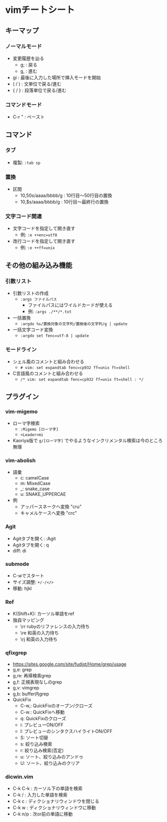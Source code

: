 # vimチートシート
## キーマップ
### ノーマルモード
- 変更履歴を辿る
	- g; : 戻る
	- g, : 進む
- gi : 最後に入力した場所で挿入モードを開始
- ( / ) : 文単位で戻る/進む
- { / } : 段落単位で戻る/進む
### コマンドモード
- C-r " : ペースト

## コマンド
### タブ
- 複製: `:tab sp`

### 置換
- 区間
	- 10,50s/aaaa/bbbb/g : 10行目～50行目の置換
	- 10,$s/aaaa/bbbb/g : 10行目～最終行の置換

### 文字コード関連
- 文字コードを指定して開き直す
	- 例: `:e ++enc=utf8`
- 改行コードを指定して開き直す
	- 例: `:e ++ff=unix`

## その他の組み込み機能
### 引数リスト
- 引数リストの作成
	- `:args ファイルパス`
		- ファイルパスにはワイルドカードが使える
		- 例: `:args ./**/*.txt`
- 一括置換
	- `:argdo %s/置換対象の文字列/置換後の文字列/g | update`
- 一括文字コード変換
	- `:argdo set fenc=utf-8 | update`
### モードライン
- シェル風のコメントと組み合わせる
	- `# vim: set expandtab fenc=cp932 ff=unix ft=shell`
- C言語風のコメントと組み合わせる
	- `/* vim: set expandtab fenc=cp932 ff=unix ft=shell : */`

## プラグイン
### vim-migemo
- ローマ字検索
	- `:Migemo [ローマ字]`
	- `<Leader>mi`
- Kaoriya版で `g/[ローマ字]` でやるようなインクリメンタル検索は今のところ無理

### vim-abolish
- 語彙
	- c: camelCase
	- m: MixedCase
	- _: snake_case
	- u: SNAKE_UPPERCAE
- 例
	- アッパースネークヘ変換 "cru"
	- キャメルケースへ変換 "crc"

### Agit
- Agitタブを開く: :Agit
- Agitタブを開く: q
- diff: di

### submode
- C-wでスタート
- サイズ調整: `+/-/</>`
- 移動: hjkl

### Ref
- K(Shift+K): カーソル単語をref
- 独自マッピング
	- \rr rubyのリファレンスの入力待ち
	- \re 和英の入力待ち
	- \rj 和英の入力待ち

### qfixgrep
- https://sites.google.com/site/fudist/Home/grep/usage
- g,e: grep
- g,re: 再帰検索grep
- g,f: 正規表現なしのgrep
- g,v: vimgrep
- g,b: buffer内grep
- QuickFix
	- C-w,: QuickFixのオープン/クローズ
	- C-w.: QuickFixへ移動
	- q: QuickFixのクローズ
	- i: プレビューON/OFF
	- I: プレビューのシンタクスハイライトON/OFF
	- S: ソート切替
	- s: 絞り込み検索
	- r: 絞り込み検索(否定)
	- u: ソート、絞り込みのアンドゥ
	- U: ソート、絞り込みのクリア

### dicwin.vim
- C-k C-k : カーソル下の単語を検索
- C-k /   : 入力した単語を検索
- C-k c   : ディクショナリウィンドウを閉じる
- C-k w   : ディクショナリウィンドウに移動
- C-k n/p : 次or前の単語に移動


